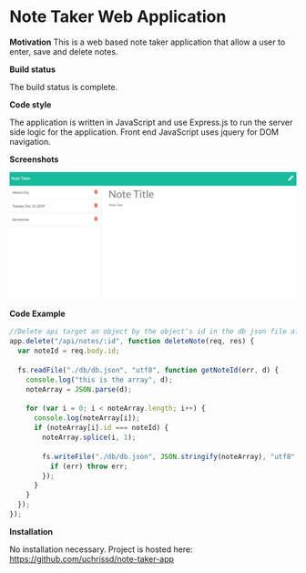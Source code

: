 # Note Taker Web Application

**Motivation**
This is a web based note taker application that allow a user to enter, save and delete notes.

**Build status**

The build status is complete.

**Code style**

The application is written in JavaScript and use Express.js to run the server side logic for the application. Front end JavaScript uses jquery for DOM navigation.

**Screenshots**

![Dashboard Screenshot](Develop\public\assets\images\app-screenshot.jpg)

**Code Example**

```javascript
//Delete api target an object by the object's id in the db json file after a user deletes a note.
app.delete("/api/notes/:id", function deleteNote(req, res) {
  var noteId = req.body.id;

  fs.readFile("./db/db.json", "utf8", function getNoteId(err, d) {
    console.log("this is the array", d);
    noteArray = JSON.parse(d);

    for (var i = 0; i < noteArray.length; i++) {
      console.log(noteArray[i]);
      if (noteArray[i].id === noteId) {
        noteArray.splice(i, 1);

        fs.writeFile("./db/db.json", JSON.stringify(noteArray), "utf8", err => {
          if (err) throw err;
        });
      }
    }
  });
});
```

**Installation**

No installation necessary. Project is hosted here: https://github.com/uchrissd/note-taker-app
